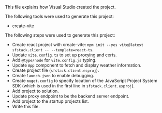This file explains how Visual Studio created the project.

The following tools were used to generate this project:

-   create-vite

The following steps were used to generate this project:

-   Create react project with create-vite: `npm init --yes vite@latest sfstack.client -- --template=react-ts`.
-   Update `vite.config.ts` to set up proxying and certs.
-   Add `@type/node` for `vite.config.js` typing.
-   Update `App` component to fetch and display weather information.
-   Create project file (`sfstack.client.esproj`).
-   Create `launch.json` to enable debugging.
-   Create `nuget.config` to specify location of the JavaScript Project System SDK (which is used in the first line in `sfstack.client.esproj`).
-   Add project to solution.
-   Update proxy endpoint to be the backend server endpoint.
-   Add project to the startup projects list.
-   Write this file.
